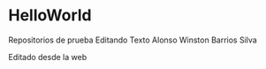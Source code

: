# HelloWorld
Repositorios de prueba 
Editando Texto
Alonso Winston Barrios Silva

Editado desde la web
